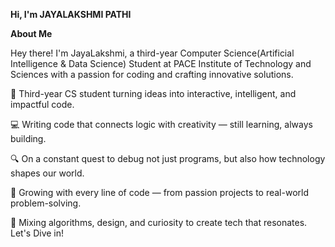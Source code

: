 **Hi, I'm JAYALAKSHMI PATHI**

**About Me**

Hey there! I'm JayaLakshmi, a third-year Computer Science(Artificial Intelligence & Data Science) Student at PACE Institute of Technology and Sciences with a passion for coding and crafting innovative solutions.

🚀 Third-year CS student turning ideas into interactive, intelligent, and impactful code.

💻 Writing code that connects logic with creativity — still learning, always building.

🔍 On a constant quest to debug not just programs, but also how technology shapes our world.

🌱 Growing with every line of code — from passion projects to real-world problem-solving.

🧠 Mixing algorithms, design, and curiosity to create tech that resonates.
Let's Dive in!
